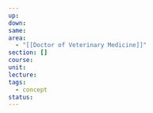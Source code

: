 ```yaml
---
up: 
down: 
same: 
area:
  - "[[Doctor of Veterinary Medicine]]"
section: []
course: 
unit: 
lecture: 
tags:
  - concept
status:
---
```

